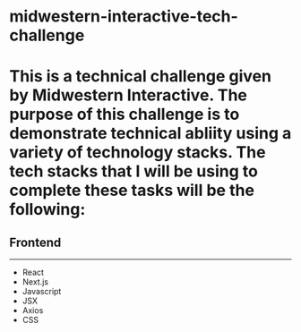 # midwestern-interactive-tech-challenge
# This is a technical challenge given by Midwestern Interactive. The purpose of this challenge is to demonstrate technical abliity using a variety of technology stacks. The tech stacks that I will be using to complete these tasks will be the following: 

## Frontend 
----
- React
- Next.js
- Javascript
- JSX
- Axios
- CSS

